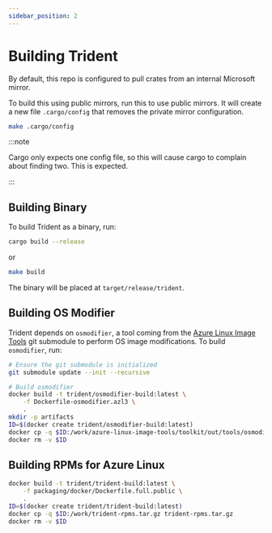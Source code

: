 ```yaml
---
sidebar_position: 2
---
```


# Building Trident

By default, this repo is configured to pull crates from an internal Microsoft mirror.

To build this using public mirrors, run
this to use public mirrors. It will create a new file `.cargo/config` that
removes the private mirror configuration.

```bash
make .cargo/config
```

:::note

Cargo only expects one config file, so this will cause cargo to complain about finding two. This is expected.

:::

## Building Binary

To build Trident as a binary, run:

```bash
cargo build --release
```

or

```bash
make build
```

The binary will be placed at `target/release/trident`.

## Building OS Modifier

Trident depends on `osmodifier`, a tool coming from the [Azure Linux Image
Tools](https://github.com/microsoft/azure-linux-image-tools) git submodule to
perform OS image modifications. To build `osmodifier`, run:

```bash
# Ensure the git submodule is initialized
git submodule update --init --recursive

# Build osmodifier
docker build -t trident/osmodifier-build:latest \
    -f Dockerfile-osmodifier.azl3 \
    .
mkdir -p artifacts
ID=$(docker create trident/osmodifier-build:latest)
docker cp -q $ID:/work/azure-linux-image-tools/toolkit/out/tools/osmodifier artifacts/osmodifier
docker rm -v $ID
```

## Building RPMs for Azure Linux

```bash
docker build -t trident/trident-build:latest \
    -f packaging/docker/Dockerfile.full.public \
    .
ID=$(docker create trident/trident-build:latest)
docker cp -q $ID:/work/trident-rpms.tar.gz trident-rpms.tar.gz
docker rm -v $ID
```
